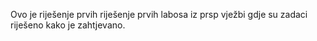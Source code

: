 Ovo je riješenje prvih riješenje prvih labosa iz prsp vježbi gdje su zadaci riješeno kako je zahtjevano.
